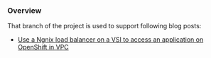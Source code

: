 ### Overview

That branch of the project is used to support following blog posts:

- [Use a Ngnix load balancer on a VSI to access an application on OpenShift in VPC](https://suedbroecker.net/2021/12/19/use-a-ngnix-load-balancer-on-a-vsi-to-access-an-application-on-openshift-in-vpc/)